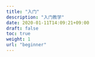 ```yaml
---
title: "入门"
description: "入门教学"
date: 2020-01-11T14:09:21+09:00 
draft: false
toc: true
weight: 1
url: "beginner"
---
```


